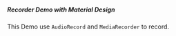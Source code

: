 ##### Recorder Demo with Material Design

This Demo use ```AudioRecord``` and ```MediaRecorder``` to record.